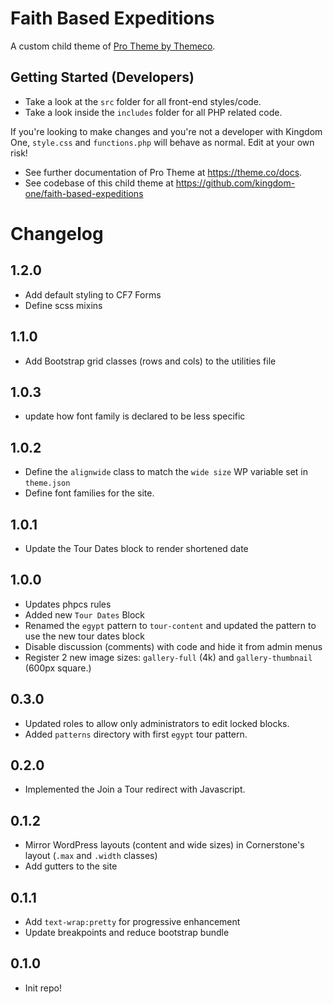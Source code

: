 # Faith Based Expeditions

A custom child theme of [Pro Theme by Themeco](https://theme.co/pro).

## Getting Started (Developers)

-   Take a look at the `src` folder for all front-end styles/code.
-   Take a look inside the `includes` folder for all PHP related code.

If you're looking to make changes and you're not a developer with Kingdom One, `style.css` and `functions.php` will behave as normal. Edit at your own risk!

-   See further documentation of Pro Theme at https://theme.co/docs.
-   See codebase of this child theme at https://github.com/kingdom-one/faith-based-expeditions

# Changelog

## 1.2.0

-   Add default styling to CF7 Forms
-   Define scss mixins

## 1.1.0

-   Add Bootstrap grid classes (rows and cols) to the utilities file

## 1.0.3

-   update how font family is declared to be less specific

## 1.0.2

-   Define the `alignwide` class to match the `wide size` WP variable set in `theme.json`
-   Define font families for the site.

## 1.0.1

-   Update the Tour Dates block to render shortened date

## 1.0.0

-   Updates phpcs rules
-   Added new `Tour Dates` Block
-   Renamed the `egypt` pattern to `tour-content` and updated the pattern to use the new tour dates block
-   Disable discussion (comments) with code and hide it from admin menus
-   Register 2 new image sizes: `gallery-full` (4k) and `gallery-thumbnail` (600px square.)

## 0.3.0

-   Updated roles to allow only administrators to edit locked blocks.
-   Added `patterns` directory with first `egypt` tour pattern.

## 0.2.0

-   Implemented the Join a Tour redirect with Javascript.

## 0.1.2

-   Mirror WordPress layouts (content and wide sizes) in Cornerstone's layout (`.max` and `.width` classes)
-   Add gutters to the site

## 0.1.1

-   Add `text-wrap:pretty` for progressive enhancement
-   Update breakpoints and reduce bootstrap bundle

## 0.1.0

-   Init repo!
